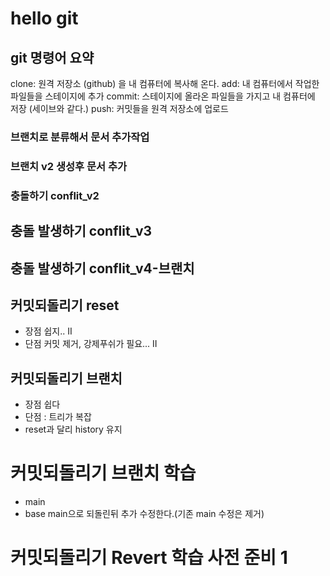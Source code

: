 ﻿# hello git

## git 명령어 요약

clone: 원격 저장소 (github) 을 내 컴퓨터에 복사해 온다.
add: 내 컴퓨터에서 작업한 파일들을 스테이지에 추가
commit: 스테이지에 올라온 파일들을 가지고 내 컴퓨터에 저장 (세이브와 같다.)
push: 커밋들을 원격 저장소에 업로드


### 브랜치로 분류해서 문서 추가작업

### 브랜치 v2 생성후 문서 추가

### 충돌하기 conflit_v2
## 충돌 발생하기 conflit_v3


## 충돌 발생하기 conflit_v4-브랜치

## 커밋되돌리기 reset
 - 장점 쉽지.. II
 - 단점 커밋 제거, 강제푸쉬가 필요... II

## 커밋되돌리기 브랜치
 
 - 장점 쉽다
 - 단점 : 트리가 복잡
 - reset과 달리 history 유지
 

 # 커밋되돌리기 브랜치 학습
  - main
  - base main으로 되돌린뒤 추가 수정한다.(기존 main 수정은 제거)


 # 커밋되돌리기 Revert 학습 사전 준비 1

